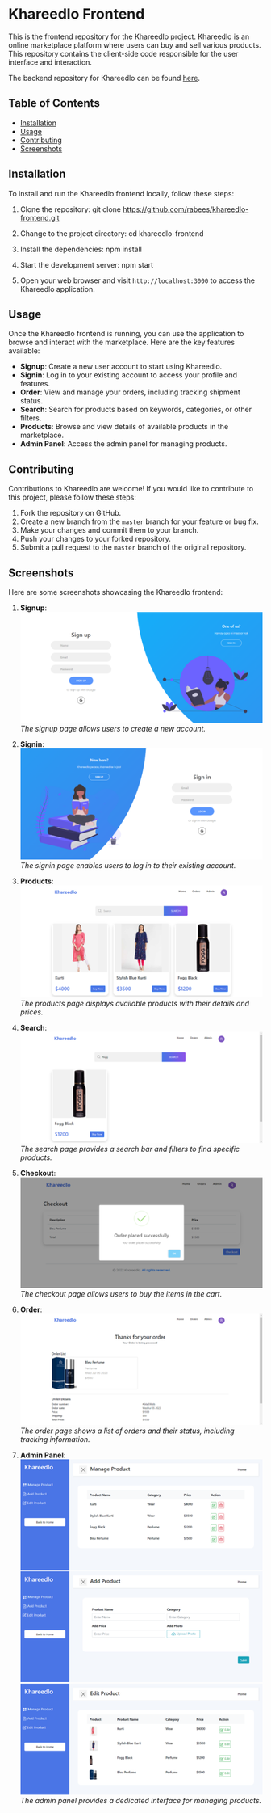 # Khareedlo Frontend

This is the frontend repository for the Khareedlo project. Khareedlo is an online marketplace platform where users can buy and sell various products. This repository contains the client-side code responsible for the user interface and interaction.

The backend repository for Khareedlo can be found [here](https://github.com/rabees/khareedlo-backend).

## Table of Contents

- [Installation](#installation)
- [Usage](#usage)
- [Contributing](#contributing)
- [Screenshots](#screenshots)

## Installation

To install and run the Khareedlo frontend locally, follow these steps:

1. Clone the repository:
   git clone https://github.com/rabees/khareedlo-frontend.git

2. Change to the project directory:
   cd khareedlo-frontend

3. Install the dependencies:
   npm install

4. Start the development server:
   npm start

5. Open your web browser and visit `http://localhost:3000` to access the Khareedlo application.

## Usage

Once the Khareedlo frontend is running, you can use the application to browse and interact with the marketplace. Here are the key features available:

- **Signup**: Create a new user account to start using Khareedlo.
- **Signin**: Log in to your existing account to access your profile and features.
- **Order**: View and manage your orders, including tracking shipment status.
- **Search**: Search for products based on keywords, categories, or other filters.
- **Products**: Browse and view details of available products in the marketplace.
- **Admin Panel**: Access the admin panel for managing products.

## Contributing

Contributions to Khareedlo are welcome! If you would like to contribute to this project, please follow these steps:

1. Fork the repository on GitHub.
2. Create a new branch from the `master` branch for your feature or bug fix.
3. Make your changes and commit them to your branch.
4. Push your changes to your forked repository.
5. Submit a pull request to the `master` branch of the original repository.

## Screenshots

Here are some screenshots showcasing the Khareedlo frontend:

1. **Signup**: ![Signup](screenshots/signup.png)
   _The signup page allows users to create a new account._

2. **Signin**: ![Signin](screenshots/signin.png)
   _The signin page enables users to log in to their existing account._

3. **Products**: ![Products](screenshots/products.png)
   _The products page displays available products with their details and prices._

4. **Search**: ![Search](screenshots/search.png)
   _The search page provides a search bar and filters to find specific products._

5. **Checkout**: ![Order](screenshots/checkout.png)
   _The checkout page allows users to buy the items in the cart._
6. **Order**: ![Order](screenshots/order.png)
   _The order page shows a list of orders and their status, including tracking information._

7. **Admin Panel**: ![Manage Products](screenshots/manage-products.png) ![Add Products](screenshots/add-products.png) ![Edit Products](screenshots/edit-products.png)
   _The admin panel provides a dedicated interface for managing products._
